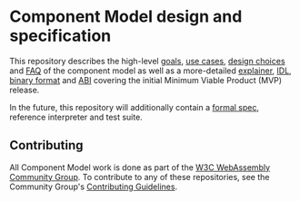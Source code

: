 # Component Model design and specification

This repository describes the high-level [goals], [use cases], [design choices]
and [FAQ] of the component model as well as a more-detailed [explainer], [IDL],
[binary format] and [ABI] covering the initial Minimum Viable Product (MVP)
release.

In the future, this repository will additionally contain a [formal spec],
reference interpreter and test suite.

## Contributing

All Component Model work is done as part of the [W3C WebAssembly Community Group].
To contribute to any of these repositories, see the Community Group's
[Contributing Guidelines].


[goals]: design/high-level/Goals.md
[use cases]: design/high-level/UseCases.md
[design choices]: design/high-level/Choices.md
[FAQ]: design/high-level/FAQ.md
[explainer]: design/mvp/Explainer.md
[IDL]: design/mvp/WIT.md
[binary format]: design/mvp/Binary.md
[ABI]: design/mvp/CanonicalABI.md
[formal spec]: spec/
[W3C WebAssembly Community Group]: https://www.w3.org/community/webassembly/
[Contributing Guidelines]: https://webassembly.org/community/contributing/

